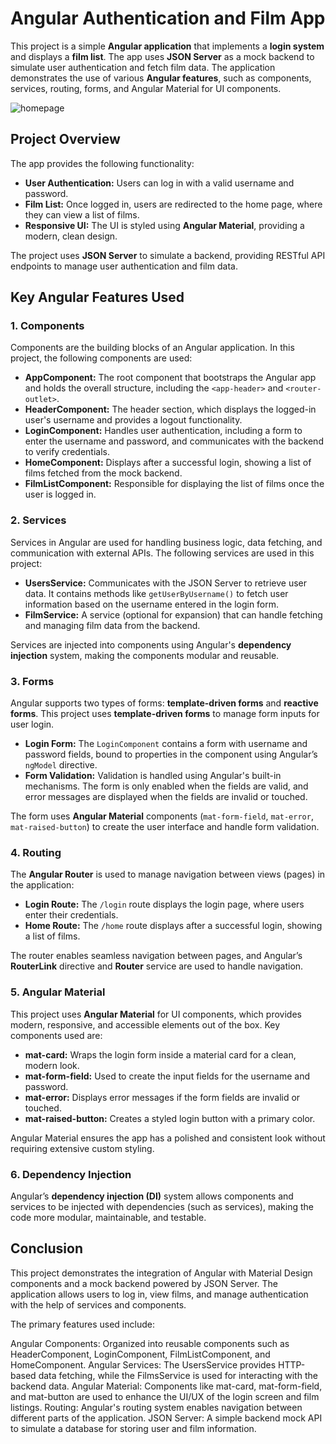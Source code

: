 # Angular Authentication and Film App

This project is a simple **Angular application** that implements a **login system** and displays a **film list**. The app uses **JSON Server** as a mock backend to simulate user authentication and fetch film data. The application demonstrates the use of various **Angular features**, such as components, services, routing, forms, and Angular Material for UI components.

![homepage](https://github.com/user-attachments/assets/11d3d223-4f15-4001-a625-cfcb5d566992)

## Project Overview

The app provides the following functionality:

- **User Authentication:** Users can log in with a valid username and password.
- **Film List:** Once logged in, users are redirected to the home page, where they can view a list of films.
- **Responsive UI:** The UI is styled using **Angular Material**, providing a modern, clean design.

The project uses **JSON Server** to simulate a backend, providing RESTful API endpoints to manage user authentication and film data.

## Key Angular Features Used

### 1. Components

Components are the building blocks of an Angular application. In this project, the following components are used:

- **AppComponent:** The root component that bootstraps the Angular app and holds the overall structure, including the `<app-header>` and `<router-outlet>`.
- **HeaderComponent:** The header section, which displays the logged-in user's username and provides a logout functionality.
- **LoginComponent:** Handles user authentication, including a form to enter the username and password, and communicates with the backend to verify credentials.
- **HomeComponent:** Displays after a successful login, showing a list of films fetched from the mock backend.
- **FilmListComponent:** Responsible for displaying the list of films once the user is logged in.

### 2. Services

Services in Angular are used for handling business logic, data fetching, and communication with external APIs. The following services are used in this project:

- **UsersService:** Communicates with the JSON Server to retrieve user data. It contains methods like `getUserByUsername()` to fetch user information based on the username entered in the login form.
- **FilmService:** A service (optional for expansion) that can handle fetching and managing film data from the backend.

Services are injected into components using Angular's **dependency injection** system, making the components modular and reusable.

### 3. Forms

Angular supports two types of forms: **template-driven forms** and **reactive forms**. This project uses **template-driven forms** to manage form inputs for user login.

- **Login Form:** The `LoginComponent` contains a form with username and password fields, bound to properties in the component using Angular’s `ngModel` directive.
- **Form Validation:** Validation is handled using Angular's built-in mechanisms. The form is only enabled when the fields are valid, and error messages are displayed when the fields are invalid or touched.

The form uses **Angular Material** components (`mat-form-field`, `mat-error`, `mat-raised-button`) to create the user interface and handle form validation.

### 4. Routing

The **Angular Router** is used to manage navigation between views (pages) in the application:

- **Login Route:** The `/login` route displays the login page, where users enter their credentials.
- **Home Route:** The `/home` route displays after a successful login, showing a list of films.

The router enables seamless navigation between pages, and Angular’s **RouterLink** directive and **Router** service are used to handle navigation.

### 5. Angular Material

This project uses **Angular Material** for UI components, which provides modern, responsive, and accessible elements out of the box. Key components used are:

- **mat-card:** Wraps the login form inside a material card for a clean, modern look.
- **mat-form-field:** Used to create the input fields for the username and password.
- **mat-error:** Displays error messages if the form fields are invalid or touched.
- **mat-raised-button:** Creates a styled login button with a primary color.

Angular Material ensures the app has a polished and consistent look without requiring extensive custom styling.

### 6. Dependency Injection

Angular’s **dependency injection (DI)** system allows components and services to be injected with dependencies (such as services), making the code more modular, maintainable, and testable.

## Conclusion
This project demonstrates the integration of Angular with Material Design components and a mock backend powered by JSON Server. The application allows users to log in, view films, and manage authentication with the help of services and components.

The primary features used include:

Angular Components: Organized into reusable components such as HeaderComponent, LoginComponent, FilmListComponent, and HomeComponent.
Angular Services: The UsersService provides HTTP-based data fetching, while the FilmsService is used for interacting with the backend data.
Angular Material: Components like mat-card, mat-form-field, and mat-button are used to enhance the UI/UX of the login screen and film listings.
Routing: Angular's routing system enables navigation between different parts of the application.
JSON Server: A simple backend mock API to simulate a database for storing user and film information.

